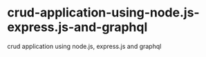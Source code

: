 # crud-application-using-node.js-express.js-and-graphql
crud application using node.js, express.js and graphql
